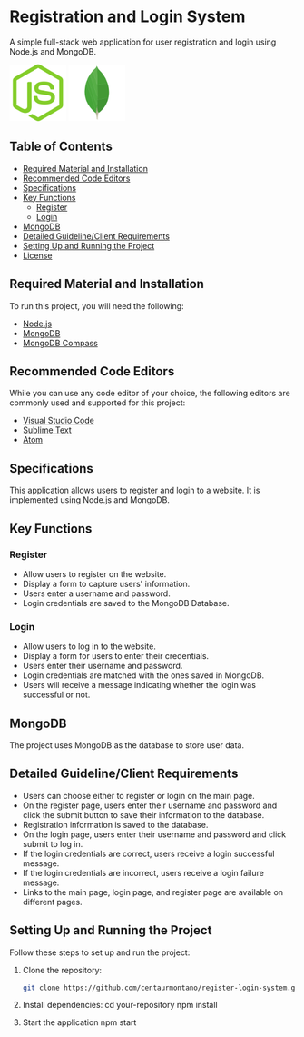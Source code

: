 # Registration and Login System

A simple full-stack web application for user registration and login using Node.js and MongoDB.

<img src="https://raw.githubusercontent.com/devicons/devicon/master/icons/nodejs/nodejs-original.svg" alt="Node.js Logo" width="100" height="100"/> <img src="https://raw.githubusercontent.com/devicons/devicon/master/icons/mongodb/mongodb-original.svg" alt="MongoDB Logo" width="100" height="100"/>

## Table of Contents

- [Required Material and Installation](#required-material-and-installation)
- [Recommended Code Editors](#recommended-code-editors)
- [Specifications](#specifications)
- [Key Functions](#key-functions)
  - [Register](#register)
  - [Login](#login)
- [MongoDB](#mongodb)
- [Detailed Guideline/Client Requirements](#detailed-guidelineclient-requirements)
- [Setting Up and Running the Project](#setting-up-and-running-the-project)
- [License](#license)

## Required Material and Installation

To run this project, you will need the following:

- [Node.js](https://nodejs.org/)
- [MongoDB](https://www.mongodb.com/try/download/community)
- [MongoDB Compass](https://www.mongodb.com/try/download/compass)

## Recommended Code Editors

While you can use any code editor of your choice, the following editors are commonly used and supported for this project:

- [Visual Studio Code](https://code.visualstudio.com/)
- [Sublime Text](https://www.sublimetext.com/)
- [Atom](https://atom.io/)

## Specifications

This application allows users to register and login to a website. It is implemented using Node.js and MongoDB.

## Key Functions

### Register

- Allow users to register on the website.
- Display a form to capture users' information.
- Users enter a username and password.
- Login credentials are saved to the MongoDB Database.

### Login

- Allow users to log in to the website.
- Display a form for users to enter their credentials.
- Users enter their username and password.
- Login credentials are matched with the ones saved in MongoDB.
- Users will receive a message indicating whether the login was successful or not.

## MongoDB

The project uses MongoDB as the database to store user data.

## Detailed Guideline/Client Requirements

- Users can choose either to register or login on the main page.
- On the register page, users enter their username and password and click the submit button to save their information to the database.
- Registration information is saved to the database.
- On the login page, users enter their username and password and click submit to log in.
- If the login credentials are correct, users receive a login successful message.
- If the login credentials are incorrect, users receive a login failure message.
- Links to the main page, login page, and register page are available on different pages.

## Setting Up and Running the Project

Follow these steps to set up and run the project:

1. Clone the repository:
   ```bash
   git clone https://github.com/centaurmontano/register-login-system.git

2. Install dependencies:
cd your-repository
npm install

3. Start the application
npm start 

